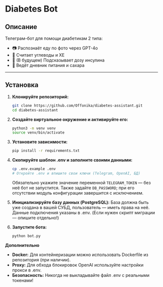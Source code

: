 # Diabetes Bot

## Описание

Телеграм-бот для помощи диабетикам 2 типа:
- 📷 Распознаёт еду по фото через GPT-4o
- 🥗 Считает углеводы и ХЕ
- 💉 (В будущем) Подсказывает дозу инсулина
- 📒 Ведёт дневник питания и сахара

---

## Установка

1. **Клонируйте репозиторий:**
   ```bash
   git clone https://github.com/Offonika/diabetes-assistant.git
   cd diabetes-assistant
   ```
2. **Создайте виртуальное окружение и активируйте его:**
   ```bash
   python3 -m venv venv
   source venv/bin/activate
   ```
3. **Установите зависимости:**
   ```bash
   pip install -r requirements.txt
   ```
4. **Скопируйте шаблон .env и заполните своими данными:**
   ```bash
   cp .env.example .env
   # Откройте .env и впишите свои ключи (Telegram, OpenAI, БД)
   ```
   Обязательно укажите значение переменной `TELEGRAM_TOKEN` — без неё бот не запустится. Также задайте `DB_PASSWORD`; при его отсутствии модуль конфигурации завершится с исключением.
5. **Инициализируйте базу данных (PostgreSQL):**
   База должна быть уже создана в вашей СУБД, пользователь — иметь права на неё.
   Данные подключения указаны в .env.
   (Если нужен скрипт миграции — опишите отдельно!)

6. **Запустите бота:**
   ```bash
   python bot.py
   ```

**Дополнительно**
- **Docker:** Для контейнеризации можно использовать Dockerfile из репозитория (при наличии).
- **Proxy:** Для обхода блокировок OpenAI используйте настройки прокси в .env.
- **Безопасность:** Никогда не выкладывайте файл .env с реальными токенами!
